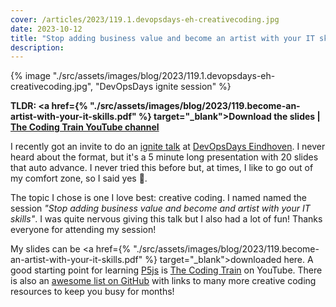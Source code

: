 ```yaml
---
cover: /articles/2023/119.1.devopsdays-eh-creativecoding.jpg
date: 2023-10-12
title: "Stop adding business value and become an artist with your IT skills"
description:
---
```


{% image "./src/assets/images/blog/2023/119.1.devopsdays-eh-creativecoding.jpg", "DevOpsDays ignite session" %}

**TLDR: <a href={% "./src/assets/images/blog/2023/119.become-an-artist-with-your-it-skills.pdf" %} target="_blank">Download the slides</a> | <a href="https://www.youtube.com/c/TheCodingTrain" target="_blank">The Coding Train YouTube channel</a>**

I recently got an invite to do an [ignite talk](https://www.ignitetalks.io/) at [DevOpsDays Eindhoven](https://devopsdays.org/events/2023-eindhoven/welcome/). I never heard about the format, but it's a 5 minute long presentation with 20 slides that auto advance. I never tried this before but, at times, I like to go out of my comfort zone, so I said yes 😬.

The topic I chose is one I love best: creative coding. I named named the session *"Stop adding business value and become and artist with your IT skills"*. 
I was quite nervous giving this talk but I also had a lot of fun! Thanks everyone for attending my session! 

My slides can be <a href={% "./src/assets/images/blog/2023/119.become-an-artist-with-your-it-skills.pdf" %} target="_blank">downloaded here</a>. A good starting point for learning [P5js](https://p5js.org) is [The Coding Train](https://www.youtube.com/c/TheCodingTrain) on YouTube. There is also an [awesome list on GitHub](https://github.com/terkelg/awesome-creative-coding) with links to many more creative coding resources to keep you busy for months!
